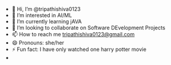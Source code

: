 - 👋 Hi, I’m @tripathishiva0123
- 👀 I’m interested in AI/ML
- 🌱 I’m currently learning jAVA
- 💞️ I’m looking to collaborate on  Software DEvelopment Projects
- 📫 How to reach me tripathishiva0123@gmail.com
- 😄 Pronouns: she/her
- ⚡ Fun fact: I have  only watched one harry potter movie
- 

<!---
tripathishiva0123/tripathishiva0123 is a ✨ special ✨ repository because its `README.md` (this file) appears on your GitHub profile.
You can click the Preview link to take a look at your changes.
--->

